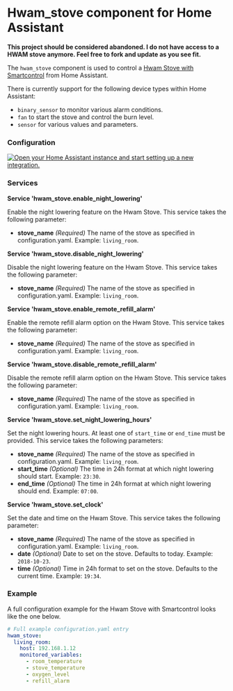 # Hwam_stove component for Home Assistant


**This project should be considered abandoned. I do not have access to a HWAM stove anymore. Feel free to fork and update as you see fit.**


The `hwam_stove` component is used to control a [Hwam Stove with Smartcontrol](http://www.hwam.com/) from Home Assistant.

There is currently support for the following device types within Home Assistant:

- `binary_sensor` to monitor various alarm conditions.
- `fan` to start the stove and control the burn level.
- `sensor` for various values and parameters.

### Configuration

[![Open your Home Assistant instance and start setting up a new integration.](https://my.home-assistant.io/badges/config_flow_start.svg)](https://my.home-assistant.io/redirect/config_flow_start/?domain=hwam_stove)

### Services

__Service 'hwam_stove.enable_night_lowering'__

Enable the night lowering feature on the Hwam Stove.
This service takes the following parameter:
- __stove_name__ _(Required)_ The name of the stove as specified in configuration.yaml. Example: `living_room`.

__Service 'hwam_stove.disable_night_lowering'__

Disable the night lowering feature on the Hwam Stove.
This service takes the following parameter:
- __stove_name__ _(Required)_ The name of the stove as specified in configuration.yaml. Example: `living_room`.

__Service 'hwam_stove.enable_remote_refill_alarm'__

Enable the remote refill alarm option on the Hwam Stove.
This service takes the following parameter:
- __stove_name__ _(Required)_ The name of the stove as specified in configuration.yaml. Example: `living_room`.

__Service 'hwam_stove.disable_remote_refill_alarm'__

Disable the remote refill alarm option on the Hwam Stove.
This service takes the following parameter:
- __stove_name__ _(Required)_ The name of the stove as specified in configuration.yaml. Example: `living_room`.

__Service 'hwam_stove.set_night_lowering_hours'__

Set the night lowering hours. At least one of `start_time` or `end_time` must be provided.
This service takes the following parameters:
- __stove_name__ _(Required)_ The name of the stove as specified in configuration.yaml. Example: `living_room`.
- __start_time__ _(Optional)_ The time in 24h format at which night lowering should start. Example: `23:30`.
- __end_time__ _(Optional)_ The time in 24h format at which night lowering should end. Example: `07:00`.

__Service 'hwam_stove.set_clock'__

Set the date and time on the Hwam Stove.
This service takes the following parameter:
- __stove_name__ _(Required)_ The name of the stove as specified in configuration.yaml. Example: `living_room`.
- __date__ _(Optional)_ Date to set on the stove. Defaults to today. Example: `2018-10-23`.
- __time__ _(Optional)_ Time in 24h format to set on the stove. Defaults to the current time. Example: `19:34`.

### Example

A full configuration example for the Hwam Stove with Smartcontrol looks like the one below.

```yaml
# Full example configuration.yaml entry
hwam_stove:
  living_room:
    host: 192.168.1.12
    monitored_variables:
      - room_temperature
      - stove_temperature
      - oxygen_level
      - refill_alarm
```
